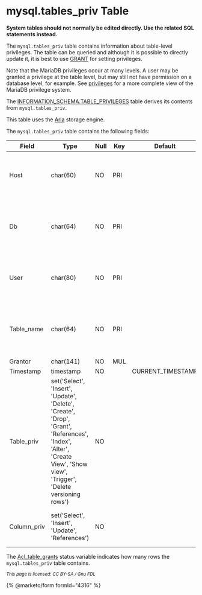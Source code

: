 # mysql.tables\_priv Table

**System tables should not normally be edited directly. Use the related SQL statements instead.**

The `mysql.tables_priv` table contains information about table-level privileges. The table can be queried and although it is possible to directly update it, it is best to use [GRANT](../../sql-statements/account-management-sql-statements/grant.md) for setting privileges.

Note that the MariaDB privileges occur at many levels. A user may be granted a privilege at the table level, but may still not have permission on a database level, for example. See [privileges](../../sql-statements/account-management-sql-statements/grant.md) for a more complete view of the MariaDB privilege system.

The [INFORMATION\_SCHEMA.TABLE\_PRIVILEGES](../information-schema/information-schema-tables/information-schema-table_privileges-table.md) table derives its contents from `mysql.tables_priv`.

This table uses the [Aria](../../../server-usage/storage-engines/aria/) storage engine.

The `mysql.tables_priv` table contains the following fields:

| Field        | Type                                                                                                                                                                    | Null | Key | Default            | Description                                                                                                                                        |
| ------------ | ----------------------------------------------------------------------------------------------------------------------------------------------------------------------- | ---- | --- | ------------------ | -------------------------------------------------------------------------------------------------------------------------------------------------- |
| Host         | char(60)                                                                                                                                                                | NO   | PRI |                    | Host (together with User, Db and Table\_namemakes up the unique identifier for this record.                                                        |
| Db           | char(64)                                                                                                                                                                | NO   | PRI |                    | Database (together with User, Host and Table\_namemakes up the unique identifier for this record.                                                  |
| User         | char(80)                                                                                                                                                                | NO   | PRI |                    | User (together with Host, Db and Table\_namemakes up the unique identifier for this record.                                                        |
| Table\_name  | char(64)                                                                                                                                                                | NO   | PRI |                    | Table name (together with User, Db and Tablemakes up the unique identifier for this record.                                                        |
| Grantor      | char(141)                                                                                                                                                               | NO   | MUL |                    |                                                                                                                                                    |
| Timestamp    | timestamp                                                                                                                                                               | NO   |     | CURRENT\_TIMESTAMP |                                                                                                                                                    |
| Table\_priv  | set('Select', 'Insert', 'Update', 'Delete', 'Create', 'Drop', 'Grant', 'References', 'Index', 'Alter', 'Create View', 'Show view', 'Trigger', 'Delete versioning rows') | NO   |     |                    | The table privilege type. See [Table Privileges](../../sql-statements/account-management-sql-statements/grant.md#table-privileges) for details.    |
| Column\_priv | set('Select', 'Insert', 'Update', 'References')                                                                                                                         | NO   |     |                    | The column privilege type. See [Column Privileges](../../sql-statements/account-management-sql-statements/grant.md#column-privileges) for details. |

The [Acl\_table\_grants](../../../ha-and-performance/optimization-and-tuning/system-variables/server-status-variables.md#acl_table_grants) status variable indicates how many rows the `mysql.tables_priv` table contains.

<sub>_This page is licensed: CC BY-SA / Gnu FDL_</sub>

{% @marketo/form formId="4316" %}
